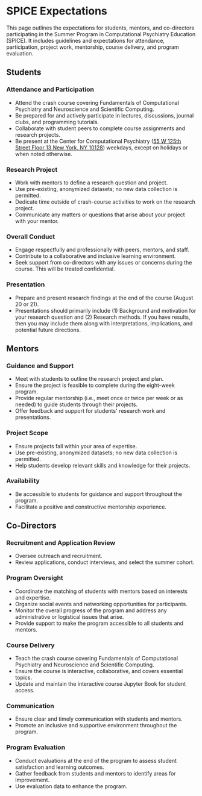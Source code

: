 # SPICE Expectations

This page outlines the expectations for students, mentors, and co-directors participating in the Summer Program in Computational Psychiatry Education (SPICE). It includes guidelines and expectations for attendance, participation, project work, mentorship, course delivery, and program evaluation.

## Students

### Attendance and Participation
- Attend the crash course covering Fundamentals of Computational Psychiatry and Neuroscience and Scientific Computing.
- Be prepared for and actively participate in lectures, discussions, journal clubs, and programming tutorials.
- Collaborate with student peers to complete course assignments and research projects.
- Be present at the Center for Computational Psychiatry ([55 W 125th Street Floor 13 New York, NY 10128](https//maps.app.goo.gl/ZpGVGKQ8p4TBEN1u5)) weekdays, except on holidays or when noted otherwise.

### Research Project
- Work with mentors to define a research question and project.
- Use pre-existing, anonymized datasets; no new data collection is permitted.
- Dedicate time outside of crash-course activities to work on the research project.
- Communicate any matters or questions that arise about your project with your mentor.

### Overall Conduct
- Engage respectfully and professionally with peers, mentors, and staff.
- Contribute to a collaborative and inclusive learning environment.
- Seek support from co-directors with any issues or concerns during the course. This will be treated confidential.

### Presentation
- Prepare and present research findings at the end of the course (August 20 or 21).
- Presentations should primarily include (1) Background and motivation for your research question and (2) Research methods. If you have results, then you may include them along with interpretations, implications, and potential future directions.

## Mentors

### Guidance and Support
- Meet with students to outline the research project and plan.
- Ensure the project is feasible to complete during the eight-week program.
- Provide regular mentorship (i.e., meet once or twice per week or as needed) to guide students through their projects.
- Offer feedback and support for students' research work and presentations.

### Project Scope
- Ensure projects fall within your area of expertise.
- Use pre-existing, anonymized datasets; no new data collection is permitted.
- Help students develop relevant skills and knowledge for their projects.

### Availability
- Be accessible to students for guidance and support throughout the program.
- Facilitate a positive and constructive mentorship experience.

## Co-Directors

### Recruitment and Application Review
- Oversee outreach and recruitment.
- Review applications, conduct interviews, and select the summer cohort.

### Program Oversight
- Coordinate the matching of students with mentors based on interests and expertise.
- Organize social events and networking opportunities for participants.
- Monitor the overall progress of the program and address any administrative or logistical issues that arise.
- Provide support to make the program accessible to all students and mentors.

### Course Delivery
- Teach the crash course covering Fundamentals of Computational Psychiatry and Neuroscience and Scientific Computing.
- Ensure the course is interactive, collaborative, and covers essential topics.
- Update and maintain the interactive course Jupyter Book for student access.

### Communication
- Ensure clear and timely communication with students and mentors.
- Promote an inclusive and supportive environment throughout the program.

### Program Evaluation
- Conduct evaluations at the end of the program to assess student satisfaction and learning outcomes.
- Gather feedback from students and mentors to identify areas for improvement.
- Use evaluation data to enhance the program.
